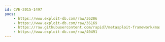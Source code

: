 ```yaml
---
id: CVE-2015-1497
pocs:
    - https://www.exploit-db.com/raw/36206
    - https://www.exploit-db.com/raw/36169
    - https://raw.githubusercontent.com/rapid7/metasploit-framework/master/modules/exploits/multi/misc/persistent_hpca_radexec_exec.rb
    - https://www.exploit-db.com/raw/40491
---
```

